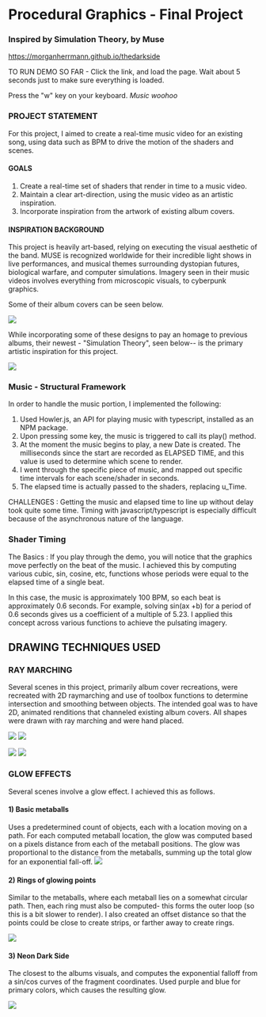 # Procedural Graphics  - Final Project

### Inspired by Simulation Theory, by Muse

https://morganherrmann.github.io/thedarkside

TO RUN DEMO SO FAR - Click the link, and load the page. Wait about 5 seconds just to make sure everything is loaded.

Press the "w" key on your keyboard. *Music woohoo*

### PROJECT STATEMENT

For this project, I aimed to create a real-time music video for an existing song, using data such as BPM to drive the motion of the shaders and scenes.

#### GOALS

1) Create a real-time set of shaders that render in time to a music video.
2) Maintain a clear art-direction, using the music video as an artistic inspiration.
3) Incorporate inspiration from the artwork of existing album covers.

#### INSPIRATION BACKGROUND

This project is heavily art-based, relying on executing the visual aesthetic of the band.  MUSE is recognized worldwide for their incredible light shows in live performances, and musical themes surrounding dystopian futures, biological warfare, and computer simulations.  Imagery seen in their music videos involves everything from microscopic visuals, to cyberpunk graphics.

Some of their album covers can be seen below.

![](muse.jpg)

While incorporating some of these designs to pay an homage to previous albums, their newest - "Simulation Theory", seen below-- is the primary artistic inspiration for this project.

![](simulation.jpg)


### Music - Structural Framework
In order to handle the music portion, I implemented the following:

1) Used Howler.js, an API for playing music with typescript, installed as an NPM package.
2) Upon pressing some key, the music is triggered to call its play() method.
3) At the moment the music begins to play, a new Date is created.  The milliseconds since the start are recorded as ELAPSED TIME, and this value is used to determine which scene to render.
4) I went through the specific piece of music, and mapped out specific time intervals for each scene/shader in seconds.
5) The elapsed time is actually passed to the shaders, replacing u_Time.

CHALLENGES : Getting the music and elapsed time to line up without delay took quite some time.  Timing with javascript/typescript is especially difficult because of the asynchronous nature of the language.

### Shader Timing

The Basics : If you play through the demo, you will notice that the graphics move perfectly on the beat of the music.  I achieved this by computing various cubic, sin, cosine, etc, functions whose periods were equal to the elapsed time of a single beat.  

In this case, the music is approximately 100 BPM, so each beat is approximately 0.6 seconds.
For example, solving sin(ax +b) for a period of 0.6 seconds gives us a coefficient of a multiple of 5.23.  I applied this concept across various functions to achieve the pulsating imagery.


## DRAWING TECHNIQUES USED

### RAY MARCHING
Several scenes in this project, primarily album cover recreations, were recreated with 2D raymarching and use of toolbox functions to determine intersection and smoothing between objects.
The intended goal was to have 2D, animated renditions that channeled existing album covers. 
All shapes were drawn with ray marching and were hand placed.

![](origin.jpg) ![](gif2.gif)

![](uprising.jpg) ![](gif1.gif)

### GLOW EFFECTS

Several scenes involve a glow effect. I achieved this as follows.

#### 1) Basic metaballs
Uses a predetermined count of objects, each with a location moving on a path.  For each computed metaball location, the glow was computed based on a pixels distance from each of the metaball positions.  The glow was proportional to the distance from the metaballs, summing up the total glow for an exponential fall-off.
![](gif3.gif)

#### 2) Rings of glowing points
Similar to the metaballs, where each metaball lies on a somewhat circular path.  Then, each ring must also be computed- this forms the outer loop (so this is a bit slower to render). I also created an offset distance so that the points could be close to create strips, or farther away to create rings.

![](gif4.gif)

#### 3) Neon Dark Side
The closest to the albums visuals, and computes the exponential falloff from a sin/cos curves of the fragment coordinates.  Used purple and blue for primary colors, which causes the resulting glow.

![](gif5.gif)

